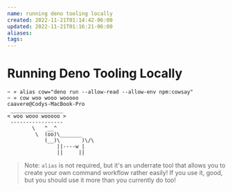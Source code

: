 ```yaml
---
name: running deno tooling locally
created: 2022-11-21T01:14:42-06:00
updated: 2022-11-21T01:16:21-06:00
aliases: 
tags: 
---
```

# Running Deno Tooling Locally

```shell
~ » alias cow="deno run --allow-read --allow-env npm:cowsay"                                             
~ » cow woo wooo wooooo                                                                                        caavere@Codys-MacBook-Pro
 _________________
< woo wooo wooooo >
 -----------------
        \   ^__^
         \  (oo)\_______
            (__)\       )\/\
                ||----w |
                ||     ||
```

> Note: `alias` is not required, but it's an underrate tool that allows you to create your own command workflow rather easily!  If you use it, good, but you should use it more than you currently do too!